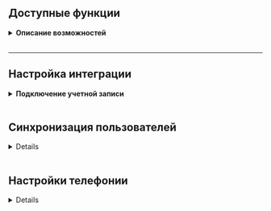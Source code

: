 ## Доступные функции

<details>
<summary style="font-weight:bold;">Описание возможностей</summary> <br />

### Звонки

- **всплывающие уведомления о входящих звонках**

- **звонок в один клик из Behomes CRM**

- **сохранение истории и записей звонков в Behomes CRM**

- **синхронизация сотрудников**

- **возможность гибкой настройки создания клиентов, лидов, сделок и задач по звонкам**

- **передача дополнительной информации по звонку в пользовательские поля**




</details>

<br />

---

## Настройка интеграции

<details>
<summary style="font-weight:bold;">Подключение учетной записи</summary>

### Начальные шаги <br />

- **Авторизация**:
- Название - Укажите название интеграции.

API key - Введите ключ API полученный в Behomes.

Получить ключ можно в разделе "Мои интеграции", в разделе Callgear.
  
  - Нажмите сохранить.
    </details>

<br />
    
## Синхронизация пользователей <br />
<details>
Нажмите на кнопку "Синхронизировать пользователей" для загрузки пользователей из Behomes в CallGear.
  
 </details>

<br />

## Настройки телефонии <br />
<details>

### Основное <br />
**Настройки входящий звонков**

- **Создавать клиента при первичном обращении** -  При активации настройки вам будут доступно дополнительное создание лидов и сделок по входящим обращениям.

- **Первичные обращения** - Укажите, какие сущности в Behomes необходимо создавать при поступлении первичного входящего звонка:

-Создавать Лид
-Создавать Сделку
-Создавать Лид и Сделку
-Ничего не создавать

**Важно!** Первичным считается обращение, при котором в системе Behomes отсутствует клиент с указанным номером телефона — то есть клиент регистрируется впервые.

**Создавать на сотрудника** - Укажите, какого сотрудника необходимо проставить ответственным за созданные сущности.

- На принявшего звонок
- На завершившего звонок
- На сотрудника из настроек интеграции

**Повторные обращения** - Укажите, какие сущности необходимо создавать при поступлении повторного обращения, доступные варианты:

- Создавать Лид
- Создавать Сделку
- Создавать Лид и Сделку
- Ничего не создавать

**Создавать на сотрудника** - Укажите, какого сотрудника необходимо проставить ответственным за созданные сущности.

- На принявшего звонок
- На завершившего звонок
- На сотрудника из настроек интеграции

**Включить переадресацию на персонального менеджера** - Включите опцию «Переадресация на персонального менеджера», если требуется автоматическая переадресация звонка на закреплённого менеджера из CRM. Для корректной работы функции заранее создайте сценарий в разделе «Виртуальная АТС», включив в него действие «Переадресация на персонального менеджера из CRM».



**Настройки исходящих звонков**
**Создавать клиента при первичном обращении** - При активации настройки вам будут доступно дополнительное создание лидов и сделок по исходящим обращениям.

- Создавать Лид
- Создавать Сделку
- Создавать Лид и Сделку
- Ничего не создавать


**Создавать на сотрудника** - Укажите, какого сотрудника необходимо проставить ответственным за созданные сущности.
-На совершившего звонок
-На сотрудника из настроек интеграции

**Повторные обращения** - Укажите, какие сущности необходимо создавать при поступлении повторного обращения, доступные варианты:
- Создавать Лид
- Создавать Сделку
- Создавать Лид и Сделку
- Ничего не создавать

**Создавать на сотрудника** - Укажите, какого сотрудника необходимо проставить ответственным за созданные сущности.
- На принявшего звонок
- На завершившего звонок
- На сотрудника из карточки клиента
- На сотрудника из настроек интеграции
 


**Звонки по клику из CRM**

**Исходящий номер** - Укажите номер для звонка по клику.



**Задачи**

**При потерянном входящем звонке создавать задачу** - Активируйте настройку, если необходимо создавать задачу на пропущенный входящий звонок и укажите, кого проставлять ответственным за задачу.

-Не создавать задачу
-На сотрудника из настроек интеграции

**При неуспешном исходящем звонке создавать задачу** - Активируйте настройку, если необходимо создавать задачу на пропущенный исходящий звонок и укажите, кого проставлять ответственным за задачу.
- Не создавать задачу
- На сотрудника совершившего вызов


**Шаблоны**

Перейдите на вкладку «Шаблоны», чтобы настроить индивидуальный шаблон создания сущности в CRM — с учётом особенностей ваших бизнес-процессов.

Выберите, для какой сущности вы хотите создать уникальный шаблон: доступны клиент, лид, сделка или задача. Укажите необходимые параметры, которые должны передаваться при создании, или воспользуйтесь готовыми стандартными шаблонами.

**Воронки продаж**

Укажите воронку и этап по умолчанию — именно в них будут автоматически создаваться новые сделки.

**Настройки ответственных сотрудников**

Назначьте ответственных сотрудников для входящих и исходящих звонков.
Эти пользователи будут автоматически указываться как ответственные за создаваемые сущности, если выбрана настройка «Из настроек интеграции».

**Настройки дополнительных полей**

Передавайте параметры обращения в карточку клиента, лида или сделки. Такими параметрами могут быть: источник звонка, название рекламной кампании и многое другое. Для этого укажите название полей из Behomes и какие параметры коммуникации вы хотели бы передавать.

## Поддержка <br />

Если у вас возникли проблемы или дополнительные вопросы, пожалуйста, свяжитесь с <a href="mailto:support@callgear.com" style="color: blue; text-decoration: underline;">службой поддержки CallGear</a> для получения помощи.
